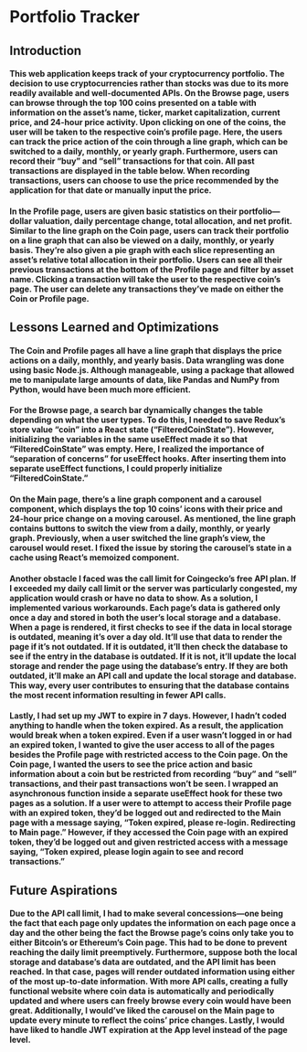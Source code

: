 # Portfolio Tracker
## Introduction

#### This web application keeps track of your cryptocurrency portfolio. The decision to use cryptocurrencies rather than stocks was due to its more readily available and well-documented APIs. On the Browse page, users can browse through the top 100 coins presented on a table with information on the asset’s name, ticker, market capitalization, current price, and 24-hour price activity. Upon clicking on one of the coins, the user will be taken to the respective coin’s profile page. Here, the users can track the price action of the coin through a line graph, which can be switched to a daily, monthly, or yearly graph. Furthermore, users can record their “buy” and “sell” transactions for that coin. All past transactions are displayed in the table below. When recording transactions, users can choose to use the price recommended by the application for that date or manually input the price.

#### In the Profile page, users are given basic statistics on their portfolio—dollar valuation, daily percentage change, total allocation, and net profit. Similar to the line graph on the Coin page, users can track their portfolio on a line graph that can also be viewed on a daily, monthly, or yearly basis. They’re also given a pie graph with each slice representing an asset’s relative total allocation in their portfolio. Users can see all their previous transactions at the bottom of the Profile page and filter by asset name. Clicking a transaction will take the user to the respective coin’s page. The user can delete any transactions they’ve made on either the Coin or Profile page.

## Lessons Learned and Optimizations

#### The Coin and Profile pages all have a line graph that displays the price actions on a daily, monthly, and yearly basis. Data wrangling was done using basic Node.js. Although manageable, using a package that allowed me to manipulate large amounts of data, like Pandas and NumPy from Python, would have been much more efficient.

#### For the Browse page, a search bar dynamically changes the table depending on what the user types. To do this, I needed to save Redux’s store value “coin” into a React state (“FilteredCoinState”). However, initializing the variables in the same useEffect made it so that “FilteredCoinState” was empty. Here, I realized the importance of “separation of concerns” for useEffect hooks. After inserting them into separate useEffect functions, I could properly initialize “FilteredCoinState.” 

#### On the Main page, there’s a line graph component and a carousel component, which displays the top 10 coins’ icons with their price and 24-hour price change on a moving carousel. As mentioned, the line graph contains buttons to switch the view from a daily, monthly, or yearly graph. Previously, when a user switched the line graph’s view, the carousel would reset. I fixed the issue by storing the carousel’s state in a cache using React’s memoized component. 

#### Another obstacle I faced was the call limit for Coingecko’s free API plan. If I exceeded my daily call limit or the server was particularly congested, my application would crash or have no data to show. As a solution, I implemented various workarounds. Each page’s data is gathered only once a day and stored in both the user’s local storage and a database. When a page is rendered, it first checks to see if the data in local storage is outdated, meaning it’s over a day old. It’ll use that data to render the page if it’s not outdated. If it is outdated, it’ll then check the database to see if the entry in the database is outdated. If it is not, it’ll update the local storage and render the page using the database’s entry. If they are both outdated, it’ll make an API call and update the local storage and database. This way, every user contributes to ensuring that the database contains the most recent information resulting in fewer API calls.

#### Lastly, I had set up my JWT to expire in 7 days. However, I hadn’t coded anything to handle when the token expired. As a result, the application would break when a token expired. Even if a user wasn’t logged in or had an expired token, I wanted to give the user access to all of the pages besides the Profile page with restricted access to the Coin page. On the Coin page, I wanted the users to see the price action and basic information about a coin but be restricted from recording “buy” and “sell” transactions, and their past transactions won’t be seen. I wrapped an asynchronous function inside a separate useEffect hook for these two pages as a solution. If a user were to attempt to access their Profile page with an expired token, they’d be logged out and redirected to the Main page with a message saying, “Token expired, please re-login. Redirecting to Main page.” However, if they accessed the Coin page with an expired token, they’d be logged out and given restricted access with a message saying, “Token expired, please login again to see and record transactions.”

## Future Aspirations

#### Due to the API call limit, I had to make several concessions—one being the fact that each page only updates the information on each page once a day and the other being the fact the Browse page’s coins only take you to either Bitcoin’s or Ethereum’s Coin page. This had to be done to prevent reaching the daily limit preemptively. Furthermore, suppose both the local storage and database’s data are outdated, and the API limit has been reached. In that case, pages will render outdated information using either of the most up-to-date information. With more API calls, creating a fully functional website where coin data is automatically and periodically updated and where users can freely browse every coin would have been great. Additionally, I would’ve liked the carousel on the Main page to update every minute to reflect the coins’ price changes. Lastly, I would have liked to handle JWT expiration at the App level instead of the page level. 


